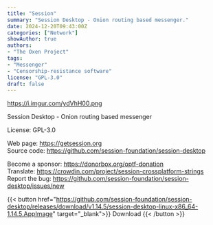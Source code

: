 ```yaml
---
title: "Session"
summary: "Session Desktop - Onion routing based messenger."
date: 2024-12-20T09:43:00Z
categories: ["Network"]
showAuthor: true
authors:
- "The Oxen Project"
tags: 
- "Messenger"
- "Censorship-resistance software"
license: "GPL-3.0"
draft: false
---
```


https://i.imgur.com/ydVhH00.png

Session Desktop - Onion routing based messenger

License: GPL-3.0

Web page: <https://getsession.org>  
Source code: <https://github.com/session-foundation/session-desktop>

Become a sponsor: <https://donorbox.org/optf-donation>  
Translate: <https://crowdin.com/project/session-crossplatform-strings>  
Report the bug: <https://github.com/session-foundation/session-desktop/issues/new>  

{{< button href="https://github.com/session-foundation/session-desktop/releases/download/v1.14.5/session-desktop-linux-x86_64-1.14.5.AppImage" target="_blank">}}
Download
{{< /button >}}